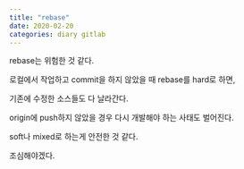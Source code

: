 ```yaml
---
title: "rebase"
date: 2020-02-20
categories: diary gitlab
---
```

rebase는 위험한 것 같다.

로컬에서 작업하고 commit을 하지 않았을 때 rebase를 hard로 하면,

기존에 수정한 소스들도 다 날라간다.

origin에 push하지 않았을 경우 다시 개발해야 하는 사태도 벌어진다.

soft나 mixed로 하는게 안전한 것 같다.

조심해야겠다.
